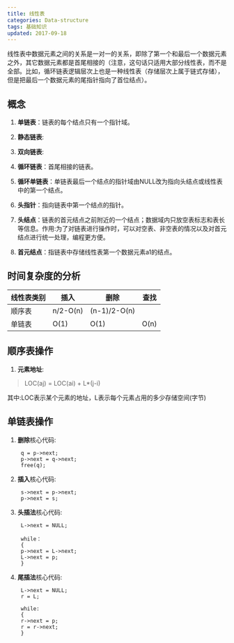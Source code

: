 ```yaml
---
title: 线性表
categories: Data-structure
tags: 基础知识
updated: 2017-09-18
---
```


线性表中数据元素之间的关系是一对一的关系，即除了第一个和最后一个数据元素之外，其它数据元素都是首尾相接的（注意，这句话只适用大部分线性表，而不是全部。比如，循环链表逻辑层次上也是一种线性表（存储层次上属于链式存储），但是把最后一个数据元素的尾指针指向了首位结点）。

## 概念 ##

1. **单链表**：链表的每个结点只有一个指针域。

2. **静态链表**:

3. **双向链表**:

4. **循环链表**：首尾相接的链表。

5. **循环单链表**：单链表最后一个结点的指针域由NULL改为指向头结点或线性表中的第一个结点。

6. **头指针**：指向链表中第一个结点的指针。

7. **头结点**：链表的首元结点之前附近的一个结点；数据域内只放空表标志和表长等信息。作用:为了对链表进行操作时，可以对空表、非空表的情况以及对首元结点进行统一处理，编程更方便。

8. **首元结点**：指链表中存储线性表第一个数据元素a1的结点。


## 时间复杂度的分析 ##

|线性表类别|插入|删除|查找|
|---------|-|-|--|
|顺序表|n/2-O(n)|(n-1)/2-O(n)||
|单链表|O(1)|O(1)|O(n)|

## 顺序表操作 ##

1. **元素地址**:

> LOC(aj) = LOC(ai) + L*(j-i)

其中:LOC表示某个元素的地址，L表示每个元素占用的多少存储空间(字节)

## 单链表操作 ##

1. **删除**核心代码:

		q = p->next;
		p->next = q->next;
		free(q);

2. **插入**核心代码:

		s->next = p->next;
		p->next = s;

3. **头插法**核心代码:
		
		L->next = NULL;
		
		while：
		{
		p->next = L->next;
		L->next = p;
		}

4. **尾插法**核心代码:
		
		L->next = NULL;
		r = L;
		
		while:
		{
		r->next = p;
		r = r->next;
		}


		